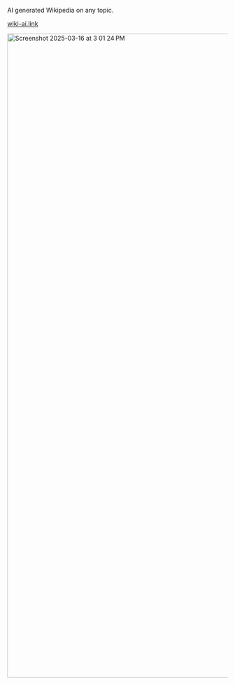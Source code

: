 AI generated Wikipedia on any topic.

[wiki-ai.link](https://wiki-ai.link/)



<img width="1470" alt="Screenshot 2025-03-16 at 3 01 24 PM" src="https://github.com/user-attachments/assets/07fb7027-0fd5-4bd5-9ce9-cf3e0d74c15e" />

